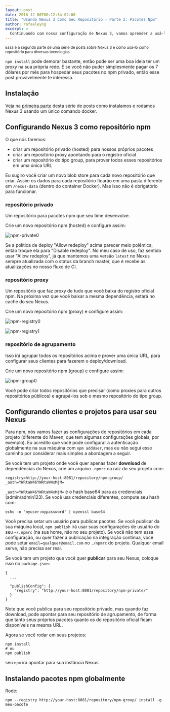 ```yaml
---
layout: post
date: 2016-12-06T00:12:54-02:00
title: "Usando Nexus 3 Como Seu Repositório - Parte 2: Pacotes Npm"
author: rafaeleyng
excerpt: >
  Continuando com nossa configuração de Nexus 3, vamos aprender a usá-lo repositório privado npm e como proxy para o registro oficial do npm
---
```


<small>
Essa é a segunda parte de uma série de posts sobre Nexus 3 e como usá-lo como repositório para diversas tecnologias.
</small>

`npm install` pode demorar bastante, então pode ser uma boa ideia ter um proxy na sua própria rede. E se você não puder simplesmente pagar os 7 dólares por mês para hospedar seus pacotes no npm privado, então esse post provavelmente te interessa.

## Instalação

Veja na [primeira parte](http://cwisoftware.github.io/drops/usando-nexus-3-como-seu-repositrio-parte-1-artefatos-maven) desta série de posts como instalamos e rodamos Nexus 3 usando um único comando docker.

## Configurando Nexus 3 como repositório npm

O que nós faremos:
  - criar um repositório privado (hosted) para nossos próprios pacotes
  - criar um repositório proxy apontando para o registro oficial
  - criar um repositório do tipo group, para prover todos esses repositórios em uma única URL

Eu sugiro você criar um novo blob store para cada novo repositório que criar. Assim os dados para cada repositório ficarão em uma pasta diferente em `/nexus-data` (dentro do container Docker). Mas isso não é obrigatório para funcionar.

### repositório privado

Um repositório para pacotes npm que seu time desenvolve.

Crie um novo repositório npm (hosted) e configure assim:

![npm-private0](https://cloud.githubusercontent.com/assets/4842605/20909966/d6f8101e-bb45-11e6-9791-0f2472866fdd.png)

Se a política de deploy "Allow redeploy" acima parecer meio polêmica, então troque ela para "Disable redeploy". No meu caso de uso, faz sentido usar "Allow redeploy", já que mantemos uma versão `latest` no Nexus sempre atualizada com o status da branch master, que é recebe as atualizações no nosso fluxo de CI.

### repositório proxy

Um repositório que faz proxy de tudo que você baixa do registro oficial npm. Na próxima vez que você baixar a mesma dependência, estará no cache do seu Nexus.

Crie um novo repositório npm (proxy) e configure assim:

![npm-registry0](https://cloud.githubusercontent.com/assets/4842605/20909964/d6f6568e-bb45-11e6-9161-6e302ed1757f.png)

![npm-registry1](https://cloud.githubusercontent.com/assets/4842605/20909965/d6f7e9ea-bb45-11e6-86f1-c6ce957bf948.png)

### repositório de agrupamento

Isso irá agrupar todos os repositórios acima e prover uma única URL, para configurar seus clientes para fazerem o deploy/download.

Crie um novo repositório npm (group) e configure assim:

![npm-group0](https://cloud.githubusercontent.com/assets/4842605/20909963/d6f41e32-bb45-11e6-9134-848409b5d781.png)

Você pode criar todos repositórios que precisar (como proxies para outros repositórios públicos) e agrupá-los sob o mesmo repositório do tipo group.

## Configurando clientes e projetos para usar seu Nexus

Para npm, nós vamos fazer as configurações de repositórios em cada projeto (diferente do Maven, que tem algumas configurações globais, por exemplo). Eu acredito que você pode configurar a autenticação globalmente na sua máquina com `npm addUser`, mas eu não segui esse caminho por considerar mais simples a abordagem a seguir.

Se você tem um projeto onde você quer apenas fazer **download** de dependências do Nexus, crie um arquivo `.npmrc` na raíz do seu projeto com:

```
registry=http://your-host:8081/repository/npm-group/
_auth=YWRtaW46YWRtaW4xMjM=
```

`_auth=YWRtaW46YWRtaW4xMjM=` é o hash base64 para as credenciais (admin/admin123). Se você usa credenciais diferentes, compute seu hash com:

```
echo -n 'myuser:mypassword' | openssl base64
```

Você precisa setar um usuário para publicar pacotes. Se você publicar da sua máquina local, `npm publish` irá usar suas configurações de usuário do seu `~/.npmrc` (na sua home, não no seu projeto). Se você não tem essa configuração, ou quer fazer a publicação na integração contínua, você pode setar `email=qualquer@email.com` no `./npmrc` do projeto. Qualquer email serve, não precisa ser real.

Se você tem um projeto que você quer **publicar** para seu Nexus, coloque isso no `package.json`:

```
{
  ...

  "publishConfig": {
    "registry": "http://your-host:8081/repository/npm-private/"
  }
}
```

Note que você publica para seu repositório privado, mas quando faz download, pode apontar para seu repositório de agrupamento, de forma que tanto seus próprios pacotes quanto os do repositório oficial ficam disponíveis na mesma URL.

Agora se você rodar em seus projetos:

```
npm install
# ou
npm publish
```

seu `npm` irá apontar para sua instância Nexus.

## Instalando pacotes npm globalmente

Rode:

```
npm --registry http://your-host:8081/repository/npm-group/ install -g meu-pacote
```
